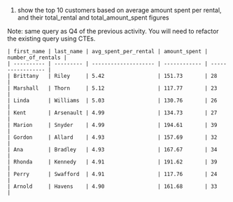 1. show the top 10 customers based on average amount spent per rental, and their total_rental and total_amount_spent figures 

Note: same query as Q4 of the previous activity. You will need to refactor the existing query using CTEs. 

```
| first_name | last_name | avg_spent_per_rental | amount_spent | number_of_rentals |
| ---------- | --------- | -------------------- | ------------ | ----------------- |
| Brittany   | Riley     | 5.42                 | 151.73       | 28                |
| Marshall   | Thorn     | 5.12                 | 117.77       | 23                |
| Linda      | Williams  | 5.03                 | 130.76       | 26                |
| Kent       | Arsenault | 4.99                 | 134.73       | 27                |
| Marion     | Snyder    | 4.99                 | 194.61       | 39                |
| Gordon     | Allard    | 4.93                 | 157.69       | 32                |
| Ana        | Bradley   | 4.93                 | 167.67       | 34                |
| Rhonda     | Kennedy   | 4.91                 | 191.62       | 39                |
| Perry      | Swafford  | 4.91                 | 117.76       | 24                |
| Arnold     | Havens    | 4.90                 | 161.68       | 33                |
```